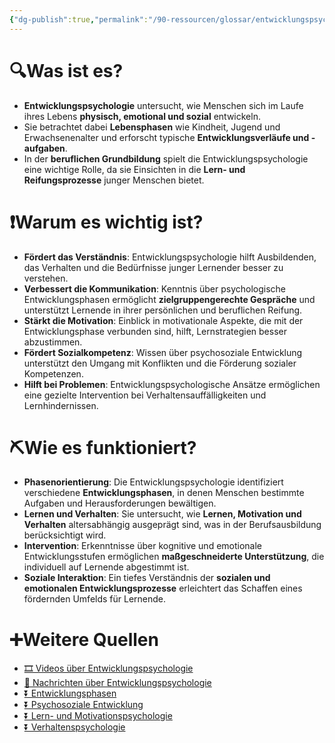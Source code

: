 ```yaml
---
{"dg-publish":true,"permalink":"/90-ressourcen/glossar/entwicklungspsychologie/","noteIcon":""}
---
```


# 🔍Was ist es?
- **Entwicklungspsychologie** untersucht, wie Menschen sich im Laufe ihres Lebens **physisch, emotional und sozial** entwickeln.
- Sie betrachtet dabei **Lebensphasen** wie Kindheit, Jugend und Erwachsenenalter und erforscht typische **Entwicklungsverläufe und -aufgaben**.
- In der **beruflichen Grundbildung** spielt die Entwicklungspsychologie eine wichtige Rolle, da sie Einsichten in die **Lern- und Reifungsprozesse** junger Menschen bietet.

# ❗Warum es wichtig ist?
- **Fördert das Verständnis**: Entwicklungspsychologie hilft Ausbildenden, das Verhalten und die Bedürfnisse junger Lernender besser zu verstehen.
- **Verbessert die Kommunikation**: Kenntnis über psychologische Entwicklungsphasen ermöglicht **zielgruppengerechte Gespräche** und unterstützt Lernende in ihrer persönlichen und beruflichen Reifung.
- **Stärkt die Motivation**: Einblick in motivationale Aspekte, die mit der Entwicklungsphase verbunden sind, hilft, Lernstrategien besser abzustimmen.
- **Fördert Sozialkompetenz**: Wissen über psychosoziale Entwicklung unterstützt den Umgang mit Konflikten und die Förderung sozialer Kompetenzen.
- **Hilft bei Problemen**: Entwicklungspsychologische Ansätze ermöglichen eine gezielte Intervention bei Verhaltensauffälligkeiten und Lernhindernissen.

# ⛏Wie es funktioniert?
- **Phasenorientierung**: Die Entwicklungspsychologie identifiziert verschiedene **Entwicklungsphasen**, in denen Menschen bestimmte Aufgaben und Herausforderungen bewältigen.
- **Lernen und Verhalten**: Sie untersucht, wie **Lernen, Motivation und Verhalten** altersabhängig ausgeprägt sind, was in der Berufsausbildung berücksichtigt wird.
- **Intervention**: Erkenntnisse über kognitive und emotionale Entwicklungsstufen ermöglichen **maßgeschneiderte Unterstützung**, die individuell auf Lernende abgestimmt ist.
- **Soziale Interaktion**: Ein tiefes Verständnis der **sozialen und emotionalen Entwicklungsprozesse** erleichtert das Schaffen eines fördernden Umfelds für Lernende.

# ➕Weitere Quellen
- [🎞 Videos über Entwicklungspsychologie](https://www.google.ch/search?q=Entwicklungspsychologie&tbm=vid)
- [📰 Nachrichten über Entwicklungspsychologie](https://www.google.ch/search?q=Entwicklungspsychologie&tbm=nws)
- [⏬ Entwicklungsphasen](https://www.google.ch/search?q=Entwicklungsphasen)
- [⏬ Psychosoziale Entwicklung](https://www.google.ch/search?q=Psychosoziale+Entwicklung)
- [⏬ Lern- und Motivationspsychologie](https://www.google.ch/search?q=Lern-+und+Motivationspsychologie)
- [⏬ Verhaltenspsychologie](https://www.google.ch/search?q=Verhaltenspsychologie)